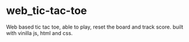 # web_tic-tac-toe
Web based tic tac toe,
able to play, reset the board and track score.
built with vinilla js, html and css.